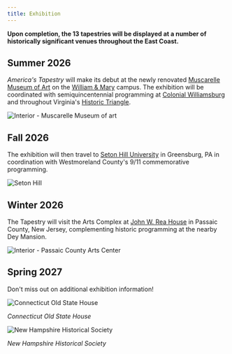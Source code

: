 ```yaml
---
title: Exhibition
---
```


**Upon completion, the 13 tapestries will be displayed at a number of historically significant venues throughout the East Coast.**

## Summer 2026

_America's Tapestry_ will make its debut at the newly renovated [Muscarelle Museum of Art](https://muscarelle.wm.edu/) on the [William & Mary](https://www.wm.edu/) campus. The exhibition will be coordinated with semiquincentennial programming at [Colonial Williamsburg](https://www.colonialwilliamsburg.org) and throughout Virginia's [Historic Triangle](https://va250.org).

![Interior - Muscarelle Museum of art](/images/exhibition/muscarelle-interior.jpg)

## Fall 2026

The exhibition will then travel to [Seton Hill University](https://www.setonhill.edu/) in Greensburg, PA in coordination with Westmoreland County's 9/11 commemorative programming.

![Seton Hill](/images/exhibition/seton-hill.jpg)

## Winter 2026

The Tapestry will visit the Arts Complex at [John W. Rea House](https://www.pcartscenter.org/) in Passaic County, New Jersey, complementing historic programming at the nearby Dey Mansion.

![Interior - Passaic County Arts Center](/images/exhibition/passaic-county-arts-center.jpg)

## Spring 2027

Don't miss out on additional exhibition information!

![Connecticut Old State House](/images/exhibition/connecticut-old-state-house.jpg)

_Connecticut Old State House_

![New Hampshire Historical Society](/images/exhibition/new-hampshire-historical-society.jpg)

_New Hampshire Historical Society_
